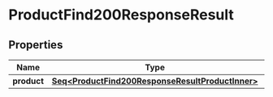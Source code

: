 

# ProductFind200ResponseResult


## Properties

Name | Type | Description | Notes
------------ | ------------- | ------------- | -------------
**product** | [**Seq&lt;ProductFind200ResponseResultProductInner&gt;**](ProductFind200ResponseResultProductInner.md) |  |  [optional]



